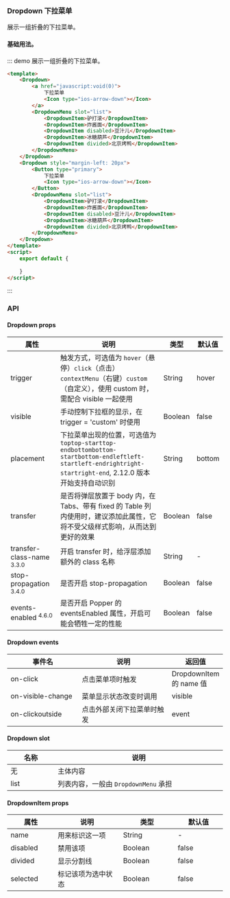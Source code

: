 ### Dropdown 下拉菜单
展示一组折叠的下拉菜单。
#### 基础用法。
::: demo  展示一组折叠的下拉菜单。
```html
<template>
    <Dropdown>
        <a href="javascript:void(0)">
            下拉菜单
            <Icon type="ios-arrow-down"></Icon>
        </a>
        <DropdownMenu slot="list">
            <DropdownItem>驴打滚</DropdownItem>
            <DropdownItem>炸酱面</DropdownItem>
            <DropdownItem disabled>豆汁儿</DropdownItem>
            <DropdownItem>冰糖葫芦</DropdownItem>
            <DropdownItem divided>北京烤鸭</DropdownItem>
        </DropdownMenu>
    </Dropdown>
    <Dropdown style="margin-left: 20px">
        <Button type="primary">
            下拉菜单
            <Icon type="ios-arrow-down"></Icon>
        </Button>
        <DropdownMenu slot="list">
            <DropdownItem>驴打滚</DropdownItem>
            <DropdownItem>炸酱面</DropdownItem>
            <DropdownItem disabled>豆汁儿</DropdownItem>
            <DropdownItem>冰糖葫芦</DropdownItem>
            <DropdownItem divided>北京烤鸭</DropdownItem>
        </DropdownMenu>
    </Dropdown>
</template>
<script>
    export default {
        
    }
</script>
```
:::

### API
#### Dropdown props
<table>
  <thead>
    <tr>
      <th>属性</th>
      <th>说明</th>
      <th>类型</th>
      <th>默认值</th>
    </tr>
  </thead>
  <tbody>
    <tr>
      <td>trigger</td>
      <td>触发方式，可选值为 <code>hover</code>（悬停）<code>click</code>（点击）<code>contextMenu</code>（右键）<code>custom</code>（自定义），使用 custom 时，需配合 visible 一起使用</td>
      <td>String</td>
      <td>hover</td>
    </tr>
    <tr>
      <td>visible</td>
      <td>手动控制下拉框的显示，在 trigger = 'custom' 时使用</td>
      <td>Boolean</td>
      <td>false</td>
    </tr>
    <tr>
      <td>placement</td>
      <td>下拉菜单出现的位置，可选值为<code>top</code><code>top-start</code><code>top-end</code><code>bottom</code><code>bottom-start</code><code>bottom-end</code><code>left</code><code>left-start</code><code>left-end</code><code>right</code><code>right-start</code><code>right-end</code>, 2.12.0 版本开始支持自动识别</td>
      <td>String</td>
      <td>bottom</td>
    </tr>
    <tr>
      <td>transfer</td>
      <td>是否将弹层放置于 body 内，在 Tabs、带有 fixed 的 Table 列内使用时，建议添加此属性，它将不受父级样式影响，从而达到更好的效果</td>
      <td>Boolean</td>
      <td>false</td>
    </tr>
    <tr>
      <td>transfer-class-name <span class="ivu-badge"> <sup class="ivu-badge-count ivu-badge-count-alone">3.3.0</sup></span></td>
      <td>开启 transfer 时，给浮层添加额外的 class 名称</td>
      <td>String</td>
      <td>-</td>
    </tr>
    <tr>
      <td>stop-propagation <span class="ivu-badge"> <sup class="ivu-badge-count ivu-badge-count-alone">3.4.0</sup></span></td>
      <td>是否开启 stop-propagation</td>
      <td>Boolean</td>
      <td>false</td>
    </tr>
    <tr>
      <td>events-enabled <span class="ivu-badge"> <sup class="ivu-badge-count ivu-badge-count-alone">4.6.0</sup></span></td>
      <td>是否开启 Popper 的 eventsEnabled 属性，开启可能会牺牲一定的性能</td>
      <td>Boolean</td>
      <td>false</td>
    </tr>
  </tbody>
</table>

#### Dropdown events
<table>
  <thead>
    <tr>
      <th style="width: 200px">事件名</th>
      <th style="width: 340px">说明</th>
      <th>返回值</th>
    </tr>
  </thead>
  <tbody>
    <tr>
      <td>on-click</td>
      <td>点击菜单项时触发</td>
      <td>DropdownItem 的 name 值</td>
    </tr>
    <tr>
      <td>on-visible-change</td>
      <td>菜单显示状态改变时调用</td>
      <td>visible</td>
    </tr>
    <tr>
      <td>on-clickoutside</td>
      <td>点击外部关闭下拉菜单时触发</td>
      <td>event</td>
    </tr>
  </tbody>
</table>

#### Dropdown slot
<table>
  <thead>
    <tr>
      <th style="width: 155px">名称</th>
      <th style="width: 610px">说明</th>
    </tr>
  </thead>
  <tbody>
    <tr>
      <td>无</td>
      <td>主体内容</td>
    </tr>
    <tr>
      <td>list</td>
      <td>列表内容，一般由 <code>DropdownMenu</code> 承担</td>
    </tr>
  </tbody>
</table>

#### DropdownItem props
<table>
  <thead>
    <tr>
      <th style="width: 135px">属性</th>
      <th style="width: 300px">说明</th>
      <th style="width: 180px">类型</th>
      <th style="width: 180px">默认值</th>
    </tr>
  </thead>
  <tbody>
    <tr>
      <td>name</td>
      <td>用来标识这一项</td>
      <td>String</td>
      <td>-</td>
    </tr>
    <tr>
      <td>disabled</td>
      <td>禁用该项</td>
      <td>Boolean</td>
      <td>false</td>
    </tr>
    <tr>
      <td>divided</td>
      <td>显示分割线</td>
      <td>Boolean</td>
      <td>false</td>
    </tr>
    <tr>
      <td>selected</td>
      <td>标记该项为选中状态</td>
      <td>Boolean</td>
      <td>false</td>
    </tr>
  </tbody>
</table>